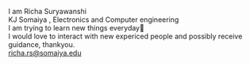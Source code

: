 I am Richa Suryawanshi <br>
KJ Somaiya , Electronics and Computer engineering <br>
I am trying to learn new things everyday🌱 <br>
I would love to interact with new expericed people and possibly receive guidance, thankyou. <br>
richa.rs@somaiya.edu 
